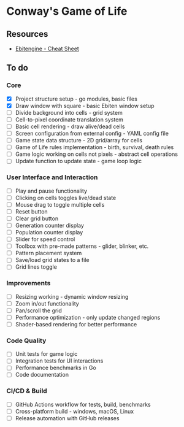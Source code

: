 # Conway's Game of Life

## Resources

- [Ebitengine - Cheat Sheet](https://ebitengine.org/en/documents/cheatsheet.html)

## To do

### Core

- [x] Project structure setup - go modules, basic files
- [x] Draw window with square - basic Ebiten window setup
- [ ] Divide background into cells - grid system
- [ ] Cell-to-pixel coordinate translation system
- [ ] Basic cell rendering - draw alive/dead cells
- [ ] Screen configuration from external config - YAML config file
- [ ] Game state data structure - 2D grid/array for cells
- [ ] Game of Life rules implementation - birth, survival, death rules
- [ ] Game logic working on cells not pixels - abstract cell operations
- [ ] Update function to update state - game loop logic

### User Interface and Interaction

- [ ] Play and pause functionality
- [ ] Clicking on cells toggles live/dead state
- [ ] Mouse drag to toggle multiple cells
- [ ] Reset button
- [ ] Clear grid button
- [ ] Generation counter display
- [ ] Population counter display
- [ ] Slider for speed control
- [ ] Toolbox with pre-made patterns - glider, blinker, etc.
- [ ] Pattern placement system
- [ ] Save/load grid states to a file
- [ ] Grid lines toggle

### Improvements

- [ ] Resizing working - dynamic window resizing
- [ ] Zoom in/out functionality
- [ ] Pan/scroll the grid
- [ ] Performance optimization - only update changed regions
- [ ] Shader-based rendering for better performance

### Code Quality

- [ ] Unit tests for game logic
- [ ] Integration tests for UI interactions
- [ ] Performance benchmarks in Go
- [ ] Code documentation

### CI/CD & Build

- [ ] GitHub Actions workflow for tests, build, benchmarks
- [ ] Cross-platform build - windows, macOS, Linux
- [ ] Release automation with GitHub releases